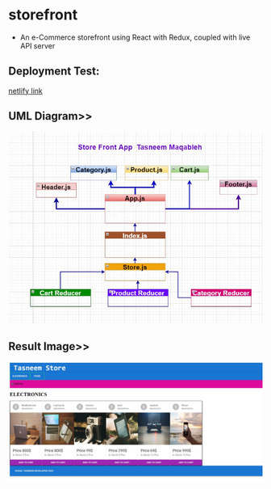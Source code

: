 # storefront

*  An e-Commerce storefront using React with Redux, coupled with live API server

## Deployment Test:

[netlify link](https://631ef94dd1b60470c29d7601--meek-narwhal-a9d9e6.netlify.app/)



## UML Diagram>>

![uml](./assets/uml-storefront.jpg)

## Result Image>>
![img](./assets/result.jpg)
